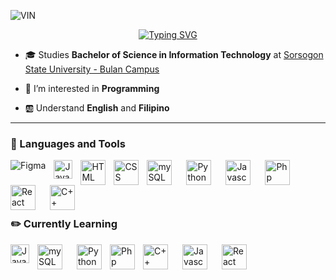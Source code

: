 
![VIN](https://img.shields.io/badge/Arvin-Catalbas-Blue?labelColor=whiteblue&style=for-the-badge&logo=00a98F&logoColor=A9225C)

<p align="center"><a href="https://git.io/typing-svg"><img src="https://readme-typing-svg.demolab.com?font=Poppins&size=24&pause=1000&vCenter=true&width=435&lines=Hello+Everyone!!!%F0%9F%91%8B;I'm+Arvin+F.+Catalbas;Aspiring+FullStack+Web+Developer" alt="Typing SVG" /></a></p>

- 🎓 Studies **Bachelor of Science in Information Technology** at [Sorsogon State University - Bulan Campus](https://bulan.sorsu.edu.ph/)

- 👀 I’m interested in **Programming**

- 🆎 Understand **English** and **Filipino**
***
<h3> 🧰 Languages and Tools</h3>
<img align="left" alt="Figma" width"10px" style="padding-right:10px;" src="https://cdn.jsdelivr.net/gh/devicons/devicon/icons/figma/figma-original.svg"/>
<img align="left" alt="Java" width="30px" style="padding-right:10px;" src="https://cdn.jsdelivr.net/gh/devicons/devicon/icons/java/java-original.svg"/>
<img align="left" alt="HTML" width="40px" style="padding-right:10px;" src="https://cdn.jsdelivr.net/gh/devicons/devicon/icons/html5/html5-plain.svg" />
<img align="left" alt="CSS" width="40px" style="padding-right:10px;" src="https://cdn.jsdelivr.net/gh/devicons/devicon/icons/css3/css3-plain.svg" />
<img align="left" alt="mySQL" width="40px" style="padding-right:20px;" src="https://cdn.jsdelivr.net/gh/devicons/devicon@latest/icons/mysql/mysql-original-wordmark.svg" />
<img align="left" alt="Python" width="40px" style="padding-right:20px;" src="https://cdn.jsdelivr.net/gh/devicons/devicon/icons/python/python-original.svg" />
<img align="left" alt="Javascript" width="40px" style="padding-right:20px" src="https://cdn.jsdelivr.net/gh/devicons/devicon@latest/icons/javascript/javascript-original.svg" />
<img align="left" alt="Php" width="40px" style="padding-right:20px;" src="https://cdn.jsdelivr.net/gh/devicons/devicon@latest/icons/php/php-original.svg" />
<img align="left" alt="React" width="40px" style="padding-right:20px;" src="https://cdn.jsdelivr.net/gh/devicons/devicon@latest/icons/react/react-original-wordmark.svg" />
<img align="left" alt="C++" width="40px" style="padding-right:20px" src="https://cdn.jsdelivr.net/gh/devicons/devicon@latest/icons/cplusplus/cplusplus-original.svg" /> <br><br><br><br>

<h3>✏️ Currently Learning</h3>
<img align="left" alt="Java" width="30px" style="padding-right:10px;" src="https://cdn.jsdelivr.net/gh/devicons/devicon/icons/java/java-original.svg"/>
<img align="left" alt="mySQL" width="40px" style="padding-right:20px;" src="https://cdn.jsdelivr.net/gh/devicons/devicon@latest/icons/mysql/mysql-original-wordmark.svg" /> 
<img align="left" alt="Python" width="40px" style="padding-right:10px;" src="https://cdn.jsdelivr.net/gh/devicons/devicon/icons/python/python-original.svg" />
<img align="left" alt="Php" width="40px" style="padding-right:10px;" src="https://cdn.jsdelivr.net/gh/devicons/devicon@latest/icons/php/php-original.svg" />
<img align="left" alt="C++" width="40px" style="padding-right:20px" src="https://cdn.jsdelivr.net/gh/devicons/devicon@latest/icons/cplusplus/cplusplus-original.svg" />
<img align="left" alt="Javascript" width="40px" style="padding-right:20px" src="https://cdn.jsdelivr.net/gh/devicons/devicon@latest/icons/javascript/javascript-original.svg" />
<img align="left" alt="React" width="40px" style="padding-right:20px;" src="https://cdn.jsdelivr.net/gh/devicons/devicon@latest/icons/react/react-original-wordmark.svg" /><br><br><br><br>
